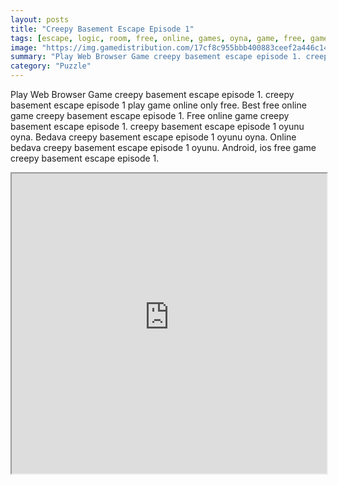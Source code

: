 ```yaml
---
layout: posts
title: "Creepy Basement Escape Episode 1"
tags: [escape, logic, room, free, online, games, oyna, game, free, games, play, play, games]
image: "https://img.gamedistribution.com/17cf8c955bbb400883ceef2a446c14be.jpg"
summary: "Play Web Browser Game creepy basement escape episode 1. creepy basement escape episode 1 play game online only free. Best free online game creepy basement escape episode 1. Free online game creepy basement escape episode 1. creepy basement escape episode 1 oyunu oyna. Bedava creepy basement escape episode 1 oyunu oyna. Online bedava creepy basement escape episode 1 oyunu. Android, ios free game creepy basement escape episode 1."
category: "Puzzle"
---
```


Play Web Browser Game creepy basement escape episode 1. creepy basement escape episode 1 play game online only free. Best free online game creepy basement escape episode 1. Free online game creepy basement escape episode 1. creepy basement escape episode 1 oyunu oyna. Bedava creepy basement escape episode 1 oyunu oyna. Online bedava creepy basement escape episode 1 oyunu. Android, ios free game creepy basement escape episode 1.

<iframe width="100%" height="480px;" src="https://html5.gamedistribution.com/17cf8c955bbb400883ceef2a446c14be/"></iframe>